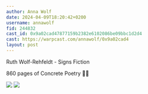 ```yaml
---
author: Anna Wolf
date: 2024-04-09T18:20:42+0200
username: annawolf
fid: 244832
cast_id: 0x9a02cad47877159b2382e6102086be09bbc1d2d4
cast: https://warpcast.com/annawolf/0x9a02cad4
layout: post
---
```

Ruth Wolf-Rehfeldt - Signs Fiction   
  
860 pages of Concrete Poetry 🤌🏻  

![](https://res.cloudinary.com/merkle-manufactory/image/fetch/c_fill,f_jpg/https%3A%2F%2Fi.imgur.com%2FYNlcbYo.jpg)
![](https://res.cloudinary.com/merkle-manufactory/image/fetch/c_fill,f_jpg/https%3A%2F%2Fi.imgur.com%2FYecSjQV.jpg)